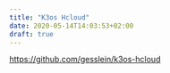 ```yaml
---
title: "K3os Hcloud"
date: 2020-05-14T14:03:53+02:00
draft: true
---
```


https://github.com/gesslein/k3os-hcloud
